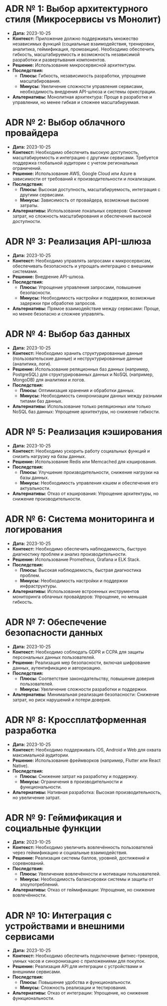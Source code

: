 # ADR № 1: Выбор архитектурного стиля (Микросервисы vs Монолит)

- **Дата:** 2023-10-25
- **Контекст:** Приложение должно поддерживать множество независимых функций (социальные взаимодействия, тренировки, аналитика, геймификация, промоакции). Необходимо обеспечить гибкость, масштабируемость и возможность независимой разработки и развертывания компонентов.
- **Решение:** Использование микросервисной архитектуры.
- **Последствия:**
  - **Плюсы:** Гибкость, независимость разработки, упрощение масштабирования.
  - **Минусы:** Увеличение сложности управления сервисами, необходимость внедрения API-шлюза и системы оркестрации.
- **Альтернативы:** Монолитная архитектура: Проще в разработке и управлении, но менее гибкая и сложнее масштабируемая.

# ADR № 2: Выбор облачного провайдера

- **Дата:** 2023-10-25
- **Контекст:** Необходимо обеспечить высокую доступность, масштабируемость и интеграцию с другими сервисами. Требуется поддержка глобальной аудитории с учетом региональных ограничений.
- **Решение:** Использование AWS, Google Cloud или Azure в зависимости от требований к производительности и локализации.
- **Последствия:**
  - **Плюсы:** Высокая доступность, масштабируемость, интеграция с другими сервисами.
  - **Минусы:** Зависимость от провайдера, возможные высокие затраты.
- **Альтернативы:** Использование локальных серверов: Снижение затрат, но сложность масштабирования и обеспечения высокой доступности.

# ADR № 3: Реализация API-шлюза

- **Дата:** 2023-10-25
- **Контекст:** Необходимо управлять запросами к микросервисам, обеспечивать безопасность и упрощать интеграцию с внешними системами.
- **Решение:** Внедрение API-шлюза.
- **Последствия:**
  - **Плюсы:** Упрощение управления запросами, повышение безопасности.
  - **Минусы:** Необходимость настройки и поддержки, возможные задержки при обработке запросов.
- **Альтернативы:** Прямое взаимодействие между сервисами: Проще, но менее безопасно и сложнее управлять.

# ADR № 4: Выбор баз данных

- **Дата:** 2023-10-25
- **Контекст:** Необходимо хранить структурированные данные (пользовательские данные) и неструктурированные данные (аналитика, логи).
- **Решение:** Использование реляционных баз данных (например, PostgreSQL) для структурированных данных и NoSQL (например, MongoDB) для аналитики и логов.
- **Последствия:**
  - **Плюсы:** Оптимизация хранения и обработки данных.
  - **Минусы:** Необходимость синхронизации данных между разными типами баз данных.
- **Альтернативы:** Использование только реляционных или только NoSQL баз данных: Упрощение архитектуры, но снижение гибкости.

# ADR № 5: Реализация кэширования

- **Дата:** 2023-10-25
- **Контекст:** Необходимо ускорить работу социальных функций и снизить нагрузку на базы данных.
- **Решение:** Использование Redis или Memcached для кэширования.
- **Последствия:**
  - **Плюсы:** Улучшение производительности, снижение нагрузки на базы данных.
  - **Минусы:** Необходимость управления кэшем и обеспечения его актуальности.
- **Альтернативы:** Отказ от кэширования: Упрощение архитектуры, но снижение производительности.

# ADR № 6: Система мониторинга и логирования

- **Дата:** 2023-10-25
- **Контекст:** Необходимо обеспечить наблюдаемость, быструю диагностику проблем и анализ производительности.
- **Решение:** Использование Prometheus, Grafana и ELK Stack.
- **Последствия:**
  - **Плюсы:** Высокая наблюдаемость, быстрая диагностика проблем.
  - **Минусы:** Необходимость настройки и поддержки инфраструктуры.
- **Альтернативы:** Использование встроенных инструментов мониторинга облачных провайдеров: Упрощение, но меньшая гибкость.

# ADR № 7: Обеспечение безопасности данных

- **Дата:** 2023-10-25
- **Контекст:** Необходимо соблюдать GDPR и CCPA для защиты персональных данных пользователей.
- **Решение:** Реализация мер безопасности, включая шифрование данных, аутентификацию и авторизацию.
- **Последствия:**
  - **Плюсы:** Соответствие законодательству, повышение доверия пользователей.
  - **Минусы:** Увеличение сложности разработки и поддержки.
- **Альтернативы:** Минимальная реализация безопасности: Снижение затрат, но риск нарушений и потери доверия.

# ADR № 8: Кроссплатформенная разработка

- **Дата:** 2023-10-25
- **Контекст:** Необходимо поддерживать iOS, Android и Web для охвата максимальной аудитории.
- **Решение:** Использование фреймворков (например, Flutter или React Native).
- **Последствия:**
  - **Плюсы:** Снижение затрат на разработку и поддержку.
  - **Минусы:** Ограничения в производительности и функциональности.
- **Альтернативы:** Нативная разработка: Высокая производительность, но увеличение затрат.

# ADR № 9: Геймификация и социальные функции

- **Дата:** 2023-10-25
- **Контекст:** Необходимо увеличить вовлечённость пользователей через геймификацию и социальные взаимодействия.
- **Решение:** Реализация системы баллов, уровней, достижений и соревнований.
- **Последствия:**
  - **Плюсы:** Увеличение вовлечённости и мотивации пользователей.
  - **Минусы:** Необходимость балансировки системы и защиты от злоупотреблений.
- **Альтернативы:** Отказ от геймификации: Упрощение, но снижение вовлечённости.

# ADR № 10: Интеграция с устройствами и внешними сервисами

- **Дата:** 2023-10-25
- **Контекст:** Необходимо обеспечить подключение фитнес-трекеров, умных часов и синхронизацию с приложениями для покупок.
- **Решение:** Реализация API для интеграции с устройствами и внешними сервисами.
- **Последствия:**
  - **Плюсы:** Повышение удобства и функциональности.
  - **Минусы:** Сложность реализации и тестирования.
- **Альтернативы:** Отказ от интеграции: Упрощение, но снижение функциональности.
